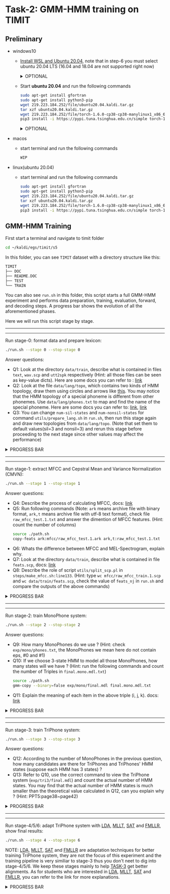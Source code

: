 # Task-2: GMM-HMM training on TIMIT

## Preliminary



- windows10
  - [Install WSL and Ubuntu 20.04](https://docs.microsoft.com/en-us/windows/wsl/install-win10), note that in step-6 you must select ubuntu 20.04 LTS (16.04 and 18.04 are not supported right now)

	<details>
	<summary>OPTIONAL</summary>

	WSL is installed on the system disk by default. If the remaining space of your system disk is less than 5G, you can move wsl to other disks. To do this, first download [LxRunOffline](https://github.com/DDoSolitary/LxRunOffline/releases/download/v3.5.0/LxRunOffline-v3.5.0-msvc.zip), copy `LxRunOffline.exe` and `LxRunOfflineShellExt.dll` to `C:\Windows\System32`, then open **PowerShell** and run the following commands:
	
	first shut down your wsl:
	```sh
	wsl --shutdown
	```
	then check names of installed wsl, in our case, the default name should be `Ubuntu-20.04`:
	```sh
	LxRunOffline list
	```
	move wsl(Ubuntu-20.04) to D:\Linux\Ubuntu-20.04:
	```sh
	LxRunOffline m -n Ubuntu-20.04 -d D:\Linux\Ubuntu-20.04
	```
	</details>

  - Start **ubuntu 20.04** and run the following commands

	```sh
	sudo apt-get install gfortran
	sudo apt-get install python3-pip
	wget 219.223.184.252/file/ubuntu20.04.kaldi.tar.gz
	tar xzf ubuntu20.04.kaldi.tar.gz
	wget 219.223.184.252/file/torch-1.6.0-cp38-cp38-manylinux1_x86_64.whl
	pip3 install -i https://pypi.tuna.tsinghua.edu.cn/simple torch-1.6.0-cp38-cp38-manylinux1_x86_64.whl
	```

	<details>
	<summary>OPTIONAL</summary>

	if you encounter `temporary failure resolving xxx` while installing pkgs,
	follow [this link](https://gist.github.com/coltenkrauter/608cfe02319ce60facd76373249b8ca6) to fix wsl2 dns problem.
	if apt-get is too slow,
	follow [this link](https://blog.csdn.net/xiangxianghehe/article/details/105688062) to change apt sources
	
	</details>



- macos
  - start terminal and run the following commands
	```sh
	WIP
	```


- linux(ubuntu 20.04)
  - start terminal and run the following commands
	```sh
	sudo apt-get install gfortran
	sudo apt-get install python3-pip
	wget 219.223.184.252/file/ubuntu20.04.kaldi.tar.gz
	tar xzf ubuntu20.04.kaldi.tar.gz
	wget 219.223.184.252/file/torch-1.6.0-cp38-cp38-manylinux1_x86_64.whl
	pip3 install -i https://pypi.tuna.tsinghua.edu.cn/simple torch-1.6.0-cp38-cp38-manylinux1_x86_64.whl
	```

## GMM-HMM Training

First start a terminal and navigate to timit folder
```sh
cd ~/kaldi/egs/timit/s5
```

In this folder, you can see `TIMIT` dataset with a directory structure like this:

```sh
TIMIT
├── DOC
├── README.DOC
├── TEST
└── TRAIN
```

You can also see `run.sh` in this folder, this script starts a full GMM-HMM experiment and performs data preparation, training, evaluation, forward, and decoding steps. A progress bar shows the evolution of all the aforementioned phases.

Here we will run this script stage by stage.

---
---

Run stage-0: format data and prepare lexicon:
```sh
./run.sh --stage 0 --stop-stage 0
```
Answer questions:
- Q1: Look at the directory `data/train`, describe what is contained in files `text`, `wav.scp` and `utt2spk` respectively (Hint: all those files can be seen as key-value dicts). Here are some docs you can refer to : [link](http://kaldi-asr.org/doc/data_prep.html#data_prep_data)
- Q2: Look at the file `data/lang/topo`, which contains two kinds of HMM topology, draw them using circles and arrows like [this](http://img.jeepxie.net/upload/c/42/c429ab922d03742c061f94d27c4b1915.png). You may notice that the HMM topology of a special phoneme is different from other phonemes. Use `data/lang/phones.txt` to map and find the name of the special phoneme. Here are some docs you can refer to: [link](http://kaldi-asr.org/doc/data_prep.html#data_prep_lang_contents), [link](http://kaldi-asr.org/doc/hmm.html)
- Q3: You can change `num-sil-states` and `num-nonsil-states` for command `utils/prepare_lang.sh` in `run.sh`, then run this stage again and draw new topologies from `data/lang/topo`. (Note that set them to default values(sil=3 and nonsil=3) and rerun this stage before proceeding to the next stage since other values may affect the performance)

<details>
<summary>PROGRESS BAR</summary>

```
============================================================================
                Data & Lexicon & Language Preparation
============================================================================
......
Data preparation succeeded
......
Dictionary & language model preparation succeeded
......
Checking xxx
......
Succeeded in formatting data.
```
</details>

---
---

Run stage-1: extract MFCC and Cepstral Mean and Variance Normalization (CMVN):
```sh
./run.sh --stage 1 --stop-stage 1
```

Answer questions:
- Q4: Describe the process of calculating MFCC, docs: [link](http://kaldi-asr.org/doc/feat.html#feat_mfcc)
- Q5: Run following commands (Note: `ark` means archive file with binary format, `ark,t` means archive file with utf-8 text format), check file `raw_mfcc_test.1.txt` and answer the dimention of MFCC features. (Hint: count the number of columns)
	```sh
	source ./path.sh
	copy-feats ark:mfcc/raw_mfcc_test.1.ark ark,t:raw_mfcc_test.1.txt
	```
- Q6: Whats the difference between MFCC and MEL-Spectrogram, explain why.
- Q7: Look at the directory `data/train`, describe what is contained in file `feats.scp`, docs: [link](http://kaldi-asr.org/doc/io.html#io_sec_scp)
- Q8: Describe the role of script `utils/split_scp.pl` in `steps/make_mfcc.sh:line133`. (Hint: type `wc mfcc/raw_mfcc_train.1.scp` and `wc data/train/feats.scp`, check the value of `feats_nj` in `run.sh` and compare the outputs of the above commands)

<details>
<summary>PROGRESS BAR</summary>

```sh
============================================================================
         MFCC Feature Extration & CMVN for Training and Test set
============================================================================
......
steps/make_mfcc.sh: Succeeded creating MFCC features for train
......
steps/compute_cmvn_stats.sh data/train exp/make_mfcc/train mfcc
......
Succeeded creating CMVN stats for train.
......
```
</details>

---
---

Run stage-2: train MonoPhone system:
```sh
./run.sh --stage 2 --stop-stage 2
```


Answer questions:
- Q9: How many MonoPhones do we use ? (Hint: check `exp/mono/phones.txt`, the MonoPhones we mean here do not contain eps, #0 and #1)
- Q10: If we choose 3-state HMM to model all those MonoPhones, how many states will we have ? (Hint: run the following commands and count the number of Triples in `final.mono.mdl.txt`)
	```sh
	source ./path.sh
	gmm-copy --binary=false exp/mono/final.mdl final.mono.mdl.txt
	```
- Q11: Explain the meaning of each item in the above triple (i, j, k). docs: [link](https://kaldi-asr.org/doc/hmm.html#transition_model_identifiers)

<details>
<summary>PROGRESS BAR</summary>

```sh
============================================================================
                     MonoPhone Training & Decoding
============================================================================
......
steps/train_mono.sh: Initializing monophone system.
steps/train_mono.sh: Compiling training graphs
steps/train_mono.sh: Aligning data equally (pass 0)
steps/train_mono.sh: Pass 1
steps/train_mono.sh: Aligning data
steps/train_mono.sh: Pass 2
steps/train_mono.sh: Aligning data
steps/train_mono.sh: Pass 3
......
steps/train_mono.sh: Done training monophone system in exp/mono
......
steps/decode.sh --nj 5 --cmd run.pl --mem 4G exp/mono/graph data/dev exp/mono/decode_dev
......
steps/decode.sh --nj 5 --cmd run.pl --mem 4G exp/mono/graph data/test exp/mono/decode_tsalsest
......
```
</details>

---
---

Run stage-3: train TriPhone system:
```sh
./run.sh --stage 3 --stop-stage 3
```


Answer questions:
- Q12: According to the number of MonoPhones in the previous question, how many candidates are there for TriPhones and TriPhones' HMM states (suppose each HMM has 3 states) ?
- Q13: Refer to Q10, use the correct command to view the TriPhone system (`exp/tri3/final.mdl`) and count the actual number of HMM states. You may find that the actual number of HMM states is much smaller than the theoretical value calculated in Q12, can you explain why ? (Hint: PPT5:page38~page42)

<details>
<summary>PROGRESS BAR</summary>

```sh
============================================================================
           tri1 : Deltas + Delta-Deltas Training & Decoding
============================================================================
......
steps/train_deltas.sh: accumulating tree stats
steps/train_deltas.sh: getting questions for tree-building, via clustering
steps/train_deltas.sh: building the tree
steps/train_deltas.sh: converting alignments from exp/mono_ali to use current tree
steps/train_deltas.sh: compiling graphs of transcripts
steps/train_deltas.sh: training pass 1
steps/train_deltas.sh: training pass 2
steps/train_deltas.sh: training pass 3
......
steps/decode.sh --nj 5 --cmd run.pl --mem 4G exp/tri1/graph data/dev exp/tri1/decode_dev
......
steps/decode.sh --nj 5 --cmd run.pl --mem 4G exp/tri1/graph data/test exp/tri1/decode_test
......
```
</details>

---
---

Run stage-4/5/6: adapt TriPhone system with [LDA](https://www.cnblogs.com/pinard/p/6244265.html), [MLLT](http://kaldi-asr.org/doc/transform.html#transform_mllt), [SAT](http://jcip.cipsc.org.cn/CN/Y2004/V18/I3/62) and [FMLLR](https://blog.csdn.net/xmdxcsj/article/details/78512645), show final results:
```sh
./run.sh --stage 4 --stop-stage 6
```

NOTE: [LDA](https://www.cnblogs.com/pinard/p/6244265.html), [MLLT](http://kaldi-asr.org/doc/transform.html#transform_mllt), [SAT](http://jcip.cipsc.org.cn/CN/Y2004/V18/I3/62) and [FMLLR](https://blog.csdn.net/xmdxcsj/article/details/78512645) are adaptation techniques for better training TriPhone system, they are not the focus of this experiment and the training pipeline is very similiar to stage-3 thus you don't neet to dig into stage-4/5/6. We keep these stages mainly to help [TASK-3](https://github.com/thuhcsi/DNN-HMM-Course/tree/main/T3-DNN-HMM) get better alignments. As for students who are interested in [LDA](https://www.cnblogs.com/pinard/p/6244265.html), [MLLT](http://kaldi-asr.org/doc/transform.html#transform_mllt), [SAT](http://jcip.cipsc.org.cn/CN/Y2004/V18/I3/62) and [FMLLR](https://blog.csdn.net/xmdxcsj/article/details/78512645), you can refer to the link for more explanations.

<details>
<summary>PROGRESS BAR</summary>

```sh
============================================================================
                 tri2 : LDA + MLLT Training & Decoding
============================================================================
......
steps/train_lda_mllt.sh: Accumulating LDA statistics.
steps/train_lda_mllt.sh: Accumulating tree stats
steps/train_lda_mllt.sh: Getting questions for tree clustering.
steps/train_lda_mllt.sh: Building the tree
steps/train_lda_mllt.sh: Initializing the model
steps/train_lda_mllt.sh: Converting alignments from exp/tri1_ali to use current tree
steps/train_lda_mllt.sh: Compiling graphs of transcripts
Training pass 1
Training pass 2
steps/train_lda_mllt.sh: Estimating MLLT
Training pass 3
Training pass 4
steps/train_lda_mllt.sh: Estimating MLLT
Training pass 5
Training pass 6
......
steps/decode.sh --nj 5 --cmd run.pl --mem 4G exp/tri2/graph data/dev exp/tri2/decode_dev
......
steps/decode.sh --nj 5 --cmd run.pl --mem 4G exp/tri2/graph data/test exp/tri2/decode_test
......
============================================================================
              tri3 : LDA + MLLT + SAT Training & Decoding
============================================================================
......
steps/train_sat.sh: feature type is lda
steps/train_sat.sh: obtaining initial fMLLR transforms since not present in exp/tri2_ali
steps/train_sat.sh: Accumulating tree stats
steps/train_sat.sh: Getting questions for tree clustering.
steps/train_sat.sh: Building the tree
steps/train_sat.sh: Initializing the model
steps/train_sat.sh: Converting alignments from exp/tri2_ali to use current tree
steps/train_sat.sh: Compiling graphs of transcripts
Pass 1
Pass 2
Estimating fMLLR transforms
Pass 3
Pass 4
Estimating fMLLR transforms
Pass 5
Pass 6
......
steps/decode_fmllr.sh --nj 5 --cmd run.pl --mem 4G exp/tri3/graph data/dev exp/tri3/decode_dev
......
steps/decode_fmllr.sh --nj 5 --cmd run.pl --mem 4G exp/tri3/graph data/test exp/tri3/decode_test
......
============================================================================
               DNN Hybrid Training & Decoding (deprecated)
============================================================================
Gmm-Hmm training has been done via the above command lines.
For Dnn training, we will use pytorch instead of kaldi.
============================================================================
                    Getting Results [see RESULTS file]
============================================================================
%WER 31.6 | 400 15057 | 71.9 19.2 8.8 3.5 31.6 100.0 | -0.481 | exp/mono/decode_dev/score_5/ctm_39phn.filt.sys
%WER 24.8 | 400 15057 | 79.2 15.6 5.2 3.9 24.8 100.0 | -0.153 | exp/tri1/decode_dev/score_10/ctm_39phn.filt.sys
%WER 22.7 | 400 15057 | 81.0 14.2 4.8 3.7 22.7 99.5 | -0.294 | exp/tri2/decode_dev/score_10/ctm_39phn.filt.sys
%WER 20.4 | 400 15057 | 82.7 12.6 4.6 3.1 20.4 99.8 | -0.611 | exp/tri3/decode_dev/score_10/ctm_39phn.filt.sys
%WER 23.3 | 400 15057 | 80.7 14.7 4.5 4.0 23.3 99.8 | -0.409 | exp/tri3/decode_dev.si/score_8/ctm_39phn.filt.sys
%WER 31.7 | 192 7215 | 71.6 19.0 9.4 3.3 31.7 100.0 | -0.450 | exp/mono/decode_test/score_5/ctm_39phn.filt.sys
%WER 26.3 | 192 7215 | 77.6 16.9 5.5 4.0 26.3 100.0 | -0.134 | exp/tri1/decode_test/score_10/ctm_39phn.filt.sys
%WER 23.7 | 192 7215 | 79.8 14.9 5.3 3.5 23.7 99.5 | -0.301 | exp/tri2/decode_test/score_10/ctm_39phn.filt.sys
%WER 22.3 | 192 7215 | 80.9 14.0 5.1 3.2 22.3 99.5 | -0.564 | exp/tri3/decode_test/score_10/ctm_39phn.filt.sys
%WER 24.7 | 192 7215 | 78.5 15.7 5.8 3.2 24.7 99.5 | -0.229 | exp/tri3/decode_test.si/score_10/ctm_39phn.filt.sys
============================================================================
Finished successfully on Wed Oct 21 03:06:29 UTC 2020
============================================================================
```
</details>
